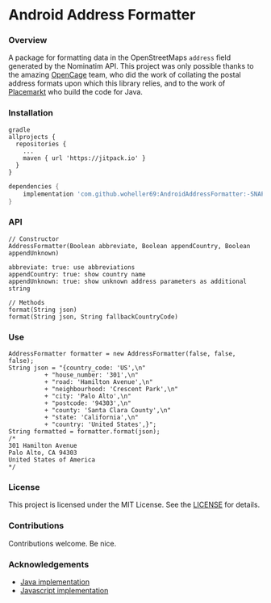 # Android Address Formatter

### Overview

A package for formatting data in the OpenStreetMaps `address` field generated by the Nominatim API. 
This project was only possible thanks to the amazing [OpenCage](https://github.com/OpenCageData/address-formatting/) team, 
who did the work of collating the postal address formats upon which this library relies,
and to the work of [Placemarkt](https://github.com/placemarkt/address-formatter-java) who build the code for Java.

### Installation

```
gradle
allprojects {
  repositories {
    ...
    maven { url 'https://jitpack.io' }
  }
}
```

```gradle
dependencies {
    implementation 'com.github.woheller69:AndroidAddressFormatter:-SNAPSHOT'
}
```

### API

```
// Constructor
AddressFormatter(Boolean abbreviate, Boolean appendCountry, Boolean appendUnknown)

abbreviate: true: use abbreviations
appendCountry: true: show country name
appendUnknown: true: show unknown address parameters as additional string

// Methods
format(String json)
format(String json, String fallbackCountryCode)
```

### Use

```
AddressFormatter formatter = new AddressFormatter(false, false, false);
String json = "{country_code: 'US',\n"
          + "house_number: '301',\n"
          + "road: 'Hamilton Avenue',\n"
          + "neighbourhood: 'Crescent Park',\n"
          + "city: 'Palo Alto',\n"
          + "postcode: '94303',\n"
          + "county: 'Santa Clara County',\n"
          + "state: 'California',\n"
          + "country: 'United States',}";
String formatted = formatter.format(json);
/*
301 Hamilton Avenue
Palo Alto, CA 94303
United States of America
*/

```
### License

This project is licensed under the MIT License. See the [LICENSE](LICENSE) for details.

### Contributions

Contributions welcome. Be nice.

### Acknowledgements
- [Java implementation](https://github.com/placemarkt/address-formatter-java)
- [Javascript implementation](https://github.com/fragaria/address-formatter)
